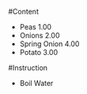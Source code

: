 #Content
- Peas  1.00
- Onions  2.00
- Spring Onion 4.00
- Potato 3.00

#Instruction

- Boil Water

